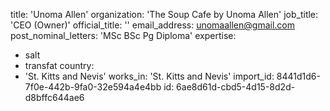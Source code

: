 title: 'Unoma Allen'
organization: 'The Soup Cafe by Unoma Allen'
job_title: 'CEO (Owner)'
official_title: ''
email_address: unomaallen@gmail.com
post_nominal_letters: 'MSc BSc Pg Diploma'
expertise:
  - salt
  - transfat
country:
  - 'St. Kitts and Nevis'
works_in: 'St. Kitts and Nevis'
import_id: 8441d1d6-7f0e-442b-9fa0-32e594a4e4bb
id: 6ae8d61d-cbd5-4d15-8d2d-d8bffc644ae6
